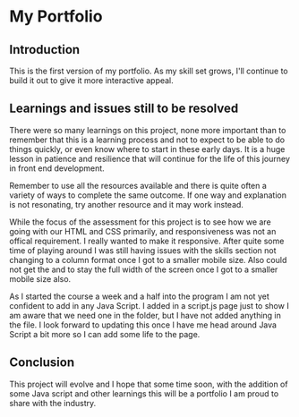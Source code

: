 # My Portfolio

## Introduction

This is the first version of my portfolio. As my skill set grows, I'll continue to build it out to give it more interactive appeal. 

## Learnings and issues still to be resolved
There were so many learnings on this project, none more important than to remember that this is a learning process and not to expect to be able to do things quickly, or even know where to start in these early days. It is a huge lesson in patience and resilience that will continue for the life of this journey in front end development. 

Remember to use all the resources available and there is quite often a variety of ways to complete the same outcome. If one way and explanation is not resonating, try another resource and it may work instead. 

While the focus of the assessment for this project is to see how we are going with our HTML and CSS primarily, and responsiveness was not an offical requirement. I really wanted to make it responsive. After quite some time of playing around I was still having issues with the skills section not changing to a column format once I got to a smaller mobile size. Also could not get the <hr1> and <hr5> to stay the full width of the screen once I got to a smaller mobile size also. 

As I started the course a week and a half into the program I am not yet confident to add in any Java Script. I added in a script.js page just to show I am aware that we need one in the folder, but I have not added anything in the file. I look forward to updating this once I have me head around Java Script a bit more so I can add some life to the page.

## Conclusion
This project will evolve and I hope that some time soon, with the addition of some Java script and other learnings this will be a portfolio I am proud to share with the industry. 
